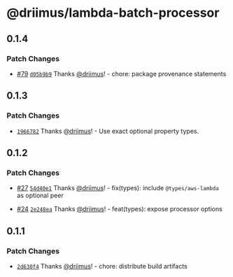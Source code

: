 # @driimus/lambda-batch-processor

## 0.1.4

### Patch Changes

- [#79](https://github.com/driimus/lambda-batch-processor/pull/79) [`d05b9b9`](https://github.com/driimus/lambda-batch-processor/commit/d05b9b9caf82c01fa80f530a6ce47accf1c7ef78) Thanks [@driimus](https://github.com/driimus)! - chore: package provenance statements

## 0.1.3

### Patch Changes

- [`1966782`](https://github.com/driimus/lambda-batch-processor/commit/1966782952d93ee1bde6022734b4427053773937) Thanks [@driimus](https://github.com/driimus)! - Use exact optional property types.

## 0.1.2

### Patch Changes

- [#27](https://github.com/driimus/lambda-batch-processor/pull/27) [`54d40e1`](https://github.com/driimus/lambda-batch-processor/commit/54d40e11d022971059914a7a3dd92333c9947b94) Thanks [@driimus](https://github.com/driimus)! - fix(types): include `@types/aws-lambda` as optional peer

- [#24](https://github.com/driimus/lambda-batch-processor/pull/24) [`2e248ea`](https://github.com/driimus/lambda-batch-processor/commit/2e248eaacd786af3f6829f36d9ac6073de5f9ced) Thanks [@driimus](https://github.com/driimus)! - feat(types): expose processor options

## 0.1.1

### Patch Changes

- [`2d630f4`](https://github.com/driimus/lambda-batch-processor/commit/2d630f490fbc2aa608528cb9f61e6c9c00ac546a) Thanks [@driimus](https://github.com/driimus)! - chore: distribute build artifacts
